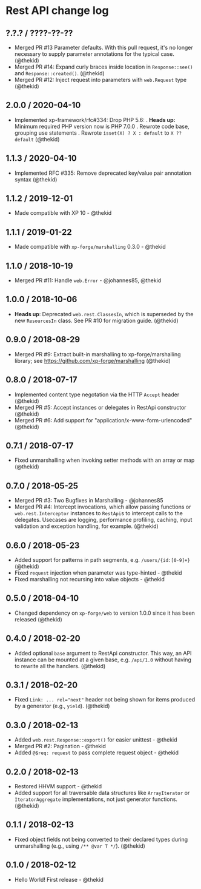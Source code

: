 Rest API change log
====================

## ?.?.? / ????-??-??

* Merged PR #13 Parameter defaults. With this pull request, it's no longer
  necessary to supply parameter annotations for the typical case.
  (@thekid)
* Merged PR #14: Expand curly braces inside location in `Response::see()`
  and `Response::created()`.
  (@thekid)
* Merged PR #12: Inject request into parameters with `web.Request` type
  (@thekid)

## 2.0.0 / 2020-04-10

* Implemented xp-framework/rfc#334: Drop PHP 5.6:
  . **Heads up:** Minimum required PHP version now is PHP 7.0.0
  . Rewrote code base, grouping use statements
  . Rewrote `isset(X) ? X : default` to `X ?? default`
  (@thekid)

## 1.1.3 / 2020-04-10

* Implemented RFC #335: Remove deprecated key/value pair annotation syntax
  (@thekid)

## 1.1.2 / 2019-12-01

* Made compatible with XP 10 - @thekid

## 1.1.1 / 2019-01-22

* Made compatible with `xp-forge/marshalling` 0.3.0 - @thekid

## 1.1.0 / 2018-10-19

* Merged PR #11: Handle `web.Error` - @johannes85, @thekid

## 1.0.0 / 2018-10-06

* **Heads up**: Deprecated `web.rest.ClassesIn`, which is superseded by
  the new `ResourcesIn` class. See PR #10 for migration guide.
  (@thekid)

## 0.9.0 / 2018-08-29

* Merged PR #9: Extract built-in marshalling to xp-forge/marshalling
  library; see https://github.com/xp-forge/marshalling
  (@thekid)

## 0.8.0 / 2018-07-17

* Implemented content type negotation via the HTTP `Accept` header
  (@thekid)
* Merged PR #5: Accept instances or delegates in RestApi constructor
  (@thekid)
* Merged PR #6: Add support for "application/x-www-form-urlencoded"
  (@thekid)

## 0.7.1 / 2018-07-17

* Fixed unmarshalling when invoking setter methods with an array or map
  (@thekid)

## 0.7.0 / 2018-05-25

* Merged PR #3: Two Bugfixes in Marshalling - @johannes85
* Merged PR #4: Intercept invocations, which allow passing functions or
  `web.rest.Interceptor` instances to `RestApi`s to intercept calls to
  the delegates. Usecases are logging, performance profiling, caching,
  input validation and exception handling, for example.
  (@thekid)

## 0.6.0 / 2018-05-23

* Added support for patterns in path segments, e.g. `/users/{id:[0-9]+}`
  (@thekid)
* Fixed `request` injection when parameter was type-hinted - @thekid
* Fixed marshalling not recursing into value objects - @thekid

## 0.5.0 / 2018-04-10

* Changed dependency on `xp-forge/web` to version 1.0.0 since it has
  been released
  (@thekid)

## 0.4.0 / 2018-02-20

* Added optional `base` argument to RestApi constructor. This way, an
  API instance can be mounted at a given base, e.g. `/api/1.0` without
  having to rewrite all the handlers.
  (@thekid)

## 0.3.1 / 2018-02-20

* Fixed `Link: ... rel="next"` header not being shown for items produced
  by a generator (e.g., `yield`).
  (@thekid)

## 0.3.0 / 2018-02-13

* Added `web.rest.Response::export()` for easier unittest - @thekid
* Merged PR #2: Pagination - @thekid
* Added `@$req: request` to pass complete request object - @thekid

## 0.2.0 / 2018-02-13

* Restored HHVM support - @thekid
* Added support for all traversable data structures like `ArrayIterator`
  or `IteratorAggregate` implementations, not just generator functions.
  (@thekid)

## 0.1.1 / 2018-02-13

* Fixed object fields not being converted to their declared types during
  unmarshalling (e.g., using `/** @var T */`).
  (@thekid)

## 0.1.0 / 2018-02-12

* Hello World! First release - @thekid